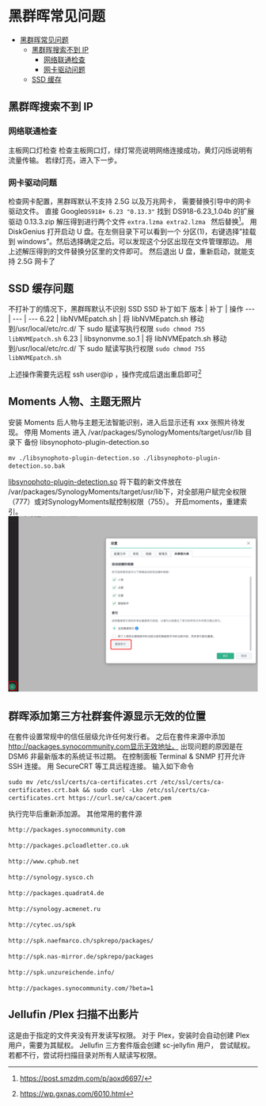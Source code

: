 # 黑群晖常见问题

<!-- @import "[TOC]" {cmd="toc" depthFrom=1 depthTo=6 orderedList=false} -->

<!-- code_chunk_output -->

- [黑群晖常见问题](#黑群晖常见问题)
  - [黑群晖搜索不到 IP](#黑群晖搜索不到ip)
    - [网络联通检查](#网络联通检查)
    - [网卡驱动问题](#网卡驱动问题)
  - [SSD 缓存](#ssd缓存)

<!-- /code_chunk_output -->

## 黑群晖搜索不到 IP

### 网络联通检查

主板网口灯检查
检查主板网口灯，绿灯常亮说明网络连接成功，黄灯闪烁说明有流量传输。
若绿灯亮，进入下一步。

### 网卡驱动问题

检查网卡配置，黑群晖默认不支持 2.5G 以及万兆网卡，
需要替换引导中的网卡驱动文件。
直接 Google`DS918+ 6.23 "0.13.3"`
找到 DS918-6.23_1.04b 的扩展驱动 0.13.3.zip
解压得到进行两个文件
`extra.lzma extra2.lzma `
然后替换[^1]。
用 DiskGenius 打开启动 U 盘。在左侧目录下可以看到一个 分区(1)，右键选择”挂载到 windows”。然后选择确定之后。可以发现这个分区出现在文件管理那边。
用上述解压得到的文件替换分区里的文件即可。
然后退出 U 盘，重新启动，就能支持 2.5G 网卡了
[^1]:https://post.smzdm.com/p/aoxd6697/

## SSD 缓存问题

不打补丁的情况下，黑群晖默认不识别 SSD
SSD 补丁如下
版本 | 补丁 | 操作
--- | --- | ---
6.22 | libNVMEpatch.sh | 将 libNVMEpatch.sh 移动到/usr/local/etc/rc.d/ 下 sudo 赋读写执行权限 `sudo chmod 755 libNVMEpatch.sh`
6.23 | libsynonvme.so.1 | 将 libNVMEpatch.sh 移动到/usr/local/etc/rc.d/ 下 sudo 赋读写执行权限 `sudo chmod 755 libNVMEpatch.sh`

上述操作需要先远程 ssh user@ip ，操作完成后退出重启即可[^2]
[^2]:https://wp.gxnas.com/6010.html

## Moments 人物、主题无照片

安装 Moments 后人物与主题无法智能识别，进入后显示还有 xxx 张照片待发现。
停用 Moments
进入 /var/packages/SynologyMoments/target/usr/lib 目录下
备份 libsynophoto-plugin-detection.so

```shell
mv ./libsynophoto-plugin-detection.so ./libsynophoto-plugin-detection.so.bak
```
[libsynophoto-plugin-detection.so](http://42.193.201.102:8443/file/Docs/Tools/OS/Nas/黑群晖常见问题/libsynophoto-plugin-detection.so)
将下载的新文件放在 /var/packages/SynologyMoments/target/usr/lib下，对全部用户赋完全权限（777）或对SynologyMoments赋控制权限（755）。
开启moments，重建索引。
![黑群晖常见问题20220121102822](https://raw.githubusercontent.com/skylinety/blog-pics/master/imgs/%E9%BB%91%E7%BE%A4%E6%99%96%E5%B8%B8%E8%A7%81%E9%97%AE%E9%A2%9820220121102822.png)

## 群晖添加第三方社群套件源显示无效的位置

在套件设置常规中的信任层级允许任何发行者。
之后在套件来源中添加 http://packages.synocommunity.com显示无效地址。
出现问题的原因是在 DSM6 非最新版本的系统证书过期。
在控制面板 Terminal & SNMP 打开允许 SSH 连接。
用 SecureCRT 等工具远程连接。
输入如下命令

```shell
sudo mv /etc/ssl/certs/ca-certificates.crt /etc/ssl/certs/ca-certificates.crt.bak && sudo curl -Lko /etc/ssl/certs/ca-certificates.crt https://curl.se/ca/cacert.pem
```

执行完毕后重新添加源。
其他常用的套件源

```shell
http://packages.synocommunity.com

http://packages.pcloadletter.co.uk

http://www.cphub.net

http://synology.sysco.ch

http://packages.quadrat4.de

http://synology.acmenet.ru

http://cytec.us/spk

http://spk.naefmarco.ch/spkrepo/packages/

http://spk.nas-mirror.de/spkrepo/packages

http://spk.unzureichende.info/

http://packages.synocommunity.com/?beta=1
```

## Jellufin /Plex 扫描不出影片

这是由于指定的文件夹没有开发读写权限。
对于 Plex，安装时会自动创建 Plex 用户，需要为其赋权。
Jellufin 三方套件版会创建 sc-jellyfin 用户， 尝试赋权。
若都不行，尝试将扫描目录对所有人赋读写权限。
